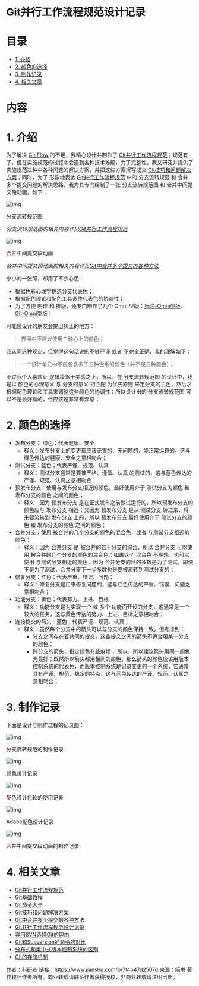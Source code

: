 # Git并行工作流程规范设计记录

# 目录

- [1. 介绍](#1-介绍)
- [2. 颜色的选择](#2-颜色的选择)
- [3. 制作记录](#3-制作记录)
- [4. 相关文章](#4-相关文章)

# 内容

# 1. 介绍

为了解决 [Git Flow](https://links.jianshu.com/go?to=https%3A%2F%2Fnvie.com%2Fposts%2Fa-successful-git-branching-model%2F) 的不足，我精心设计并制作了 [Git并行工作流程规范](https://www.jianshu.com/p/d7a3a4935440)；规范有了，但在实施规范的过程中会遇到各种技术难题，为了完整性，我又研究并提供了实施规范过种中各种问题的解决方案，并把这些方案撰写成文 [Git技巧和问题解决方案](https://www.jianshu.com/p/d21838dc5947)；同时，为了 形像地表达 [Git并行工作流程规范](https://www.jianshu.com/p/d7a3a4935440) 中的 分支流转规范 和 合并多个提交问题的解决思路，我为其专门绘制了一张 分支流转规范图 和 合并中间提交段动画，如下：



![img](https:////upload-images.jianshu.io/upload_images/3987507-7e00083506650ad5.jpg?imageMogr2/auto-orient/strip|imageView2/2/w/1062/format/webp)

分支流转规范图


*分支流转规范图的相关内容详见[Git并行工作流程规范](https://www.jianshu.com/p/d7a3a4935440)*





![img](https:////upload-images.jianshu.io/upload_images/3987507-7a50311fabfd0498.gif?imageMogr2/auto-orient/strip|imageView2/2/w/480/format/webp)

合并中间提交段动画


*合并中间提交段动画的相关内容详见[Git中合并多个提交的各种方法](https://www.jianshu.com/p/1268c8704e1b)*



小小的一张照，却用了不少心思：

- 根据色彩心理学挑选分支代表色；
- 根据配色理论和配色工具调整代表色的协调性；
- 为了方便 制作 和 排版，还专门制作了几个 Omni 型版：[标注-Omni型版](https://www.jianshu.com/p/307e9c475460)、[Git-Omni型版](https://www.jianshu.com/p/e384534f5846)；

可能懂设计的朋友会提出纠正的地方：

> 界面中不建议使用三种心上的颜色；

我认同这种观点，但觉得这句话说的不够严谨 或者 不完全正确，我的理解如下：

> 一个设计单元中不应包含多于三种色系的颜色（并不是三种颜色）；

不过我个人喜欢让 逻辑凌驾于美感之上，所以，在 分支流转规范图 的设计中，我是以 颜色的心理意义 与 分支的意义 相匹配 为优先原则 来定分支的主色，然后才根据配色理论和工具来调整这些颜色的协调性；所以设计出的 分支流转规范图 可以不是最好看的，但应该是非常有深意；

# 2. 颜色的选择

- 发布分支： 绿色；代表健康、安全
  - 释义：发布分支上的变更都应该无害的、无问题的，能正常运算的，这与绿色传达的健康、安全之意相吻合；
- 测试分支：蓝色；代表严谨、规范、认真
  - 释义：测试分支通常是要被严格、谨慎、认真 的测试的，这与蓝色传达的严谨、规范、认真之意相吻合；
- 预发布分支：使用与发布分支相近的颜色，最好使用介于 测试分支的颜色 和 发布分支的颜色 之间的颜色；
  - 释义：因为 预发布分支 是在正式发布之前做试运行的，所以预发布分支的颜色应与 发布分支 相近；又因为 预发布分支 是从 测试分支 转过来，将来要流转到 发布分支 上的，所以 预发布分支 最好使用介于 测试分支的颜色 和 发布分支的颜色 之间的颜色；
- 合并分支：使用 被合并的几个分支的颜色的混合色，或者 与测试分支相近的颜色；
  - 释义：因为 合并分支 是 被合并的若干分支的综合，所以 合并分支 可以使用 被合并的几个分支的颜色的混合色；如果这个 混合色 不理想，也可以使用 与测试分支相近的颜色，因为 合并分支的目的多数是为了测试，即使不是为了测试，合并分支下一步多数也是要被流转到测试分支的；
- 修复分支：红色；代表严重、错误、问题；
  - 释义：修复分支是用来修复问题的，这与红色传达的严重、错误、问题之意相吻合；
- 功能分支：黄色；代表努力、上进、目标
  - 释义：功能分支是为实现一个 或 多个 功能而开设的分支，这通常是一个较大的任务，这与黄色传达的努力、上进、目标之意相吻合；
- 连接提交的箭头：蓝色；代表严谨、规范、认真；
  - 释义：虽然每个分支中的箭头可以与分支的颜色保持一致，但考虑到：
    - 分支之间存在着共同的提交，这些提交之间的箭头不适合用某一分支的颜色；
    - 跨分支的箭头，指定颜色有些麻烦；
       所以，所以建议箭头用同一颜色为最好；既然所以箭头都用相同的颜色，那么箭头的颜色应该用版本控制系统的代表色，而版本控制系统是记录变更的一个系统，它通常具有严谨、规范、稳定的特点，这与蓝色传达的严谨、规范、认真之意相吻合；

# 3. 制作记录

下面是设计与制作过程的记录图：



![img](https:////upload-images.jianshu.io/upload_images/3987507-ca6495bdc3e8d9c6.png?imageMogr2/auto-orient/strip|imageView2/2/w/1200/format/webp)

分支流转规范的制作记录



![img](https:////upload-images.jianshu.io/upload_images/3987507-03a8a9aa2bbe29b5.png?imageMogr2/auto-orient/strip|imageView2/2/w/1200/format/webp)

颜色设计记录



![img](https:////upload-images.jianshu.io/upload_images/3987507-cdbeca039abba526.png?imageMogr2/auto-orient/strip|imageView2/2/w/1200/format/webp)

配色设计色轮的使用记录



![img](https:////upload-images.jianshu.io/upload_images/3987507-61f6eb716904ef54.png?imageMogr2/auto-orient/strip|imageView2/2/w/1200/format/webp)

Adobe配色设计记录



![img](https:////upload-images.jianshu.io/upload_images/3987507-1922ca1d85e02898.png?imageMogr2/auto-orient/strip|imageView2/2/w/1200/format/webp)

合并中间提交段动画的制作记录

# 4. 相关文章

- [Git并行工作流程规范](https://www.jianshu.com/p/d7a3a4935440)
- [Git基础教程](https://www.jianshu.com/p/fd40460ffb37)
- [Git命令大全](https://www.jianshu.com/p/15a4dee9c5df)
- [Git技巧和问题解决方案](https://www.jianshu.com/p/d21838dc5947)
- [Git中合并多个提交的各种方法](https://www.jianshu.com/p/1268c8704e1b)
- [Git并行工作流程规范设计记录](https://www.jianshu.com/p/7f4b47d2507d)
- [弃用SVN选择Git的理由](https://www.jianshu.com/p/bdc9a46c3394)
- [Git和Subversion的命令的对比](https://www.jianshu.com/u/7ecaba2d594c)
- [分布式和集中式版本控制系统的区别](https://www.jianshu.com/p/7d55f32b7c9f)
- [Git的存储机制](https://www.jianshu.com/p/caa4695af535)



作者：科研者
链接：https://www.jianshu.com/p/7f4b47d2507d
来源：简书
著作权归作者所有。商业转载请联系作者获得授权，非商业转载请注明出处。